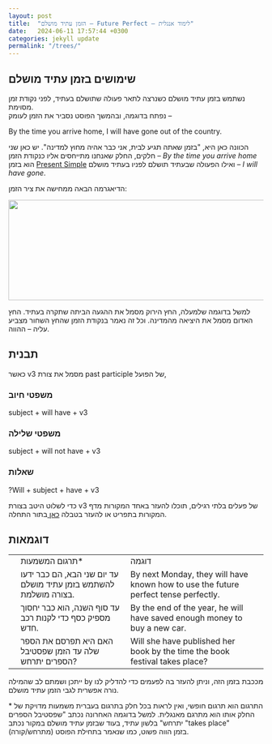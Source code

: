 ```yaml
---
layout: post
title:  "הזמן עתיד מושלם – Future Perfect – לימוד אנגלית"
date:   2024-06-11 17:57:44 +0300
categories: jekyll update
permalink: "/trees/"
---
```


<h2>שימושים בזמן עתיד מושלם</h2>

<p>נשתמש בזמן עתיד מושלם כשנרצה לתאר פעולה שתושלם בעתיד, לפני נקודת זמן מסוימת.<br>נפתח בדוגמה, ובהמשך הפוסט נסביר את הזמן לעומק –</p>

<div class="card">
  <div class="card-body">
    By the time you arrive home, I will have gone out of the country.
  </div>
</div>

<p>הכוונה כאן היא, "בזמן שאתה תגיע לבית, אני כבר אהיה מחוץ למדינה". יש כאן שני חלקים, החלק שאנחנו מתייחסים אליו כנקודת הזמן – <em>By the time you arrive home</em> הוא בזמן <a href="/present-simple/" title="present simple">Present Simple</a> ואילו הפעולה שבעתיד תושלם לפניו בעתיד מושלם – <em>I will have gone</em>.</p>

<p>הדיאגרמה הבאה ממחישה את ציר הזמן:</p>

<img decoding="async" width="590" height="198" src="../assets/img/future_perfect_diagram.png" alt="">

<p>למשל בדוגמה שלמעלה, החץ הירוק מסמל את ההגעה הביתה שתקרה בעתיד. החץ האדום מסמל את היציאה מהמדינה. וכל זה נאמר בנקודת הזמן שהחץ השחור מצביע עליה – ההווה. </p>

<h2>תבנית</h2>

<p>כאשר v3 מסמל את צורת past participle של הפועל,</p>

<h3>משפטי חיוב</h3>

<div class="card">
  <div class="card-body">
    subject + will have + v3
  </div>
</div>

<h3>משפטי שלילה</h3>

<div class="card">
  <div class="card-body">
    subject + will not have + v3
  </div>
</div>

<h3>שאלות</h3>

<div class="card">
  <div class="card-body">
    ?Will + subject + have + v3
  </div>
</div>

<p>כדי לשלוט היטב בצורת v3 של פעלים בלתי רגילים, תוכלו להעזר באחד המקורות מדף המקורות בתפריט או להעזר בטבלה <a href="https://www.gingersoftware.com/content/grammar-rules/verbs/list-of-irregular-verbs" title="כאן ">כאן </a>בתור התחלה.</p>

<h2>דוגמאות</h2>

<div class="table-responsive">
<table class="table text-center">
  <tbody>
    <tr>
      <td></td>
      <td>תרגום המשמעות*</td>
      <td>דוגמה</td>
      <td></td>
    </tr>
    <tr>
      <td></td>
      <td>עד יום שני הבא, הם כבר ידעו להשתמש בזמן עתיד מושלם בצורה מושלמת.</td>
      <td>By next Monday, they will have known how to use the future perfect tense perfectly.</td>
      <td></td>
    </tr>
    <tr>
      <td></td>
      <td>עד סוף השנה, הוא כבר יחסוך מספיק כסף כדי לקנות רכב חדש.</td>
      <td>By the end of the year, he will have saved enough money to buy a new car.</td>
      <td></td>
    </tr>
    <tr>
      <td></td>
      <td>האם היא תפרסם את הספר שלה עד הזמן שפסטיבל הספרים יתרחש?</td>
      <td>Will she have published her book by the time the book festival takes place?</td>
      <td></td>
    </tr>
  </tbody>
</table>
</div>

<p>ייתכן ושמתם לב שהמילה by מככבת בזמן הזה, וניתן להעזר בה לפעמים כדי להדליק לנו נורה אפשרית לגבי הזמן עתיד מושלם. </p>

<p>* התרגום הוא תרגום חופשי, ואין לראות בכל חלק בתרגום בעברית משמעות מדויקת של החלק אותו הוא מתרגם מאנגלית. למשל בדוגמה האחרונה נכתב "שפסטיבל הספרים יתרחש" בלשון עתיד, בעוד שבזמן עתיד מושלם במקור נכתב "takes place" (מתרחש/קורה) בזמן הווה פשוט, כמו שנאמר בתחילת הפוסט.</p>
